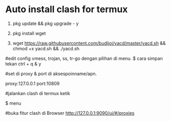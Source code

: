 # Auto install clash for termux

1. pkg update && pkg upgrade - y

2. pkg install wget

3. wget https://raw.githubusercontent.com/budijoi/yacd/master/yacd.sh && chmod +x yacd.sh && ./yacd.sh

#edit config vmess, trojan, ss, tr-go dengan pilihan di menu.
$ cara simpan tekan ctrl + q & y

#set di proxy & port di aksespoinname/apn.

proxy:127.0.0.1
port:10809


#jalankan clash di termux ketik

$ menu

#buka fitur clash di Browser
http://127.0.0.1:9090/ui/#/proxies
